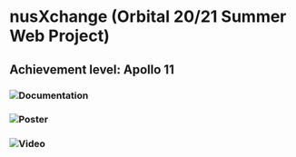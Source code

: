 # nusXchange (Orbital 20/21 Summer Web Project)
## Achievement level: Apollo 11
### ![Documentation](https://docs.google.com/document/d/1_1pcZ-qzJy9WIqOOg9BV13FsOCaQwi-qcGnXNkKrmX0/edit?usp=sharing)
### ![Poster](https://drive.google.com/file/d/1t3G6WA7Kbino3Sczh7iJtforQ7m77lgj/view?usp=sharing)
### ![Video](https://drive.google.com/drive/u/0/folders/1ncWw-t9nEgZcmP-PvZU4v0tXePG6kTyg)
